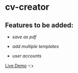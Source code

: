# cv-creator

## Features to be added:

- _save as pdf_

* _add multiple templates_

- _user accounts_

[Live Demo](https://copypastemaster.github.io/cv-app/) :point_left:
